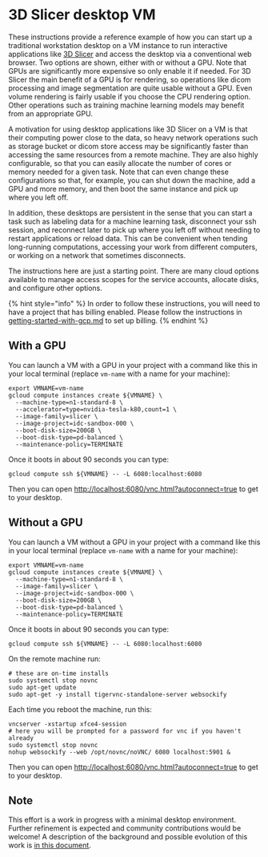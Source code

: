 # 3D Slicer desktop VM

These instructions provide a reference example of how you can start up a traditional workstation desktop on a VM instance to run interactive applications like [3D Slicer](https://slicer.org) and access the desktop via a conventional web browser.  Two options are shown, either with or without a GPU.  Note that GPUs are significantly more expensive so only enable it if needed.  For 3D Slicer the main benefit of a GPU is for rendering, so operations like dicom processing and image segmentation are quite usable without a GPU.  Even volume rendering is fairly usable if you choose the CPU rendering option.  Other operations such as training machine learning models may benefit from an appropriate GPU.

A motivation for using desktop applications like 3D Slicer on a VM is that their computing power close to the data, so heavy network operations such as storage bucket or dicom store access may be significantly faster than accessing the same resources from a remote machine.  They are also highly configurable, so that you can easily allocate the number of cores or memory needed for a given task.  Note that can even change these configurations so that, for example, you can shut down the machine, add a GPU and more memory, and then boot the same instance and pick up where you left off.

In addition, these desktops are persistent in the sense that you can start a task such as labeling data for a machine learning task, disconnect your ssh session, and reconnect later to pick up where you left off without needing to restart applications or reload data.  This can be convenient when tending long-running computations, accessing your work from different computers, or working on a network that sometimes disconnects.

The instructions here are just a starting point.  There are many cloud options available to manage access scopes for the service accounts, allocate disks, and configure other options.

{% hint style="info" %}
In order to follow these instructions, you will need to have a project that has billing enabled. Please follow the instructions in [getting-started-with-gcp.md](../../introduction/getting-started-with-gcp.md "mention") to set up billing.&#x20;
{% endhint %}

## With a GPU

You can launch a VM with a GPU in your project with a command like this in your local terminal (replace `vm-name` with a name for your machine):

```
export VMNAME=vm-name
gcloud compute instances create ${VMNAME} \
  --machine-type=n1-standard-8 \
  --accelerator=type=nvidia-tesla-k80,count=1 \
  --image-family=slicer \
  --image-project=idc-sandbox-000 \
  --boot-disk-size=200GB \
  --boot-disk-type=pd-balanced \
  --maintenance-policy=TERMINATE
```
Once it boots in about 90 seconds you can type:

```
gcloud compute ssh ${VMNAME} -- -L 6080:localhost:6080
```

Then you can open [http://localhost:6080/vnc.html?autoconnect=true](http://localhost:6080/vnc.html?autoconnect=true) to get to your desktop.

## Without a GPU

You can launch a VM without a GPU in your project with a command like this in your local terminal (replace `vm-name` with a name for your machine):

```
export VMNAME=vm-name
gcloud compute instances create ${VMNAME} \
  --machine-type=n1-standard-8 \
  --image-family=slicer \
  --image-project=idc-sandbox-000 \
  --boot-disk-size=200GB \
  --boot-disk-type=pd-balanced \
  --maintenance-policy=TERMINATE
```


Once it boots in about 90 seconds you can type:

```
gcloud compute ssh ${VMNAME} -- -L 6080:localhost:6080
```

On the remote machine run:
```
# these are on-time installs
sudo systemctl stop novnc
sudo apt-get update
sudo apt-get -y install tigervnc-standalone-server websockify
```

Each time you reboot the machine, run this:
```
vncserver -xstartup xfce4-session 
# here you will be prompted for a password for vnc if you haven't already
sudo systemctl stop novnc
nohup websockify --web /opt/novnc/noVNC/ 6080 localhost:5901 &
```


Then you can open [http://localhost:6080/vnc.html?autoconnect=true](http://localhost:6080/vnc.html?autoconnect=true) to get to your desktop.

## Note 
This effort is a work in progress with a minimal desktop environment. Further refinement is expected and community contributions would be welcome! A description of the background and possible evolution of this work is [in this document](https://docs.google.com/document/d/1jfHqjS7Fer7Lhqea5bjyown0b04AsqeOhIBY2gWUDO4/edit).
